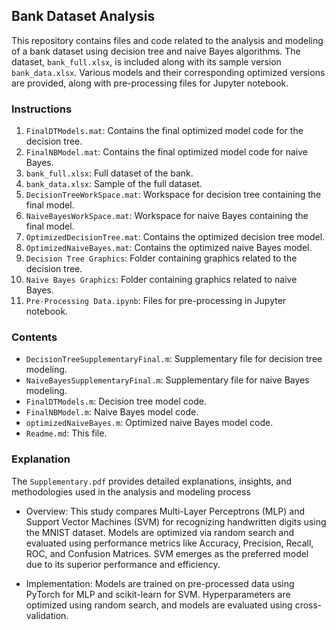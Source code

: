 ## Bank Dataset Analysis
This repository contains files and code related to the analysis and modeling of a bank dataset using decision tree and naive Bayes algorithms. The dataset, `bank_full.xlsx`, is included along with its sample version `bank_data.xlsx`. Various models and their corresponding optimized versions are provided, along with pre-processing files for Jupyter notebook.

### Instructions

1. `FinalDTModels.mat`: Contains the final optimized model code for the decision tree.
2. `FinalNBModel.mat`: Contains the final optimized model code for naive Bayes.
3. `bank_full.xlsx`: Full dataset of the bank.
4. `bank_data.xlsx`: Sample of the full dataset.
5. `DecisionTreeWorkSpace.mat`: Workspace for decision tree containing the final model.
6. `NaiveBayesWorkSpace.mat`: Workspace for naive Bayes containing the final model.
7. `OptimizedDecisionTree.mat`: Contains the optimized decision tree model.
8. `OptimizedNaiveBayes.mat`: Contains the optimized naive Bayes model.
9. `Decision Tree Graphics`: Folder containing graphics related to the decision tree.
10. `Naive Bayes Graphics`: Folder containing graphics related to naive Bayes.
11. `Pre-Processing Data.ipynb`: Files for pre-processing in Jupyter notebook.

### Contents

- `DecisionTreeSupplementaryFinal.m`: Supplementary file for decision tree modeling.
- `NaiveBayesSupplementaryFinal.m`: Supplementary file for naive Bayes modeling.
- `FinalDTModels.m`: Decision tree model code.
- `FinalNBModel.m`: Naive Bayes model code.
- `optimizedNaiveBayes.m`: Optimized naive Bayes model code.
- `Readme.md`: This file.

### Explanation
The `Supplementary.pdf` provides detailed explanations, insights, and methodologies used in the analysis and modeling process

- Overview:
This study compares Multi-Layer Perceptrons (MLP) and Support Vector Machines (SVM) for recognizing handwritten digits using the MNIST dataset. Models are optimized via random search and evaluated using performance metrics like Accuracy, Precision, Recall, ROC, and Confusion Matrices. SVM emerges as the preferred model due to its superior performance and efficiency.

- Implementation:
Models are trained on pre-processed data using PyTorch for MLP and scikit-learn for SVM. Hyperparameters are optimized using random search, and models are evaluated using cross-validation.

